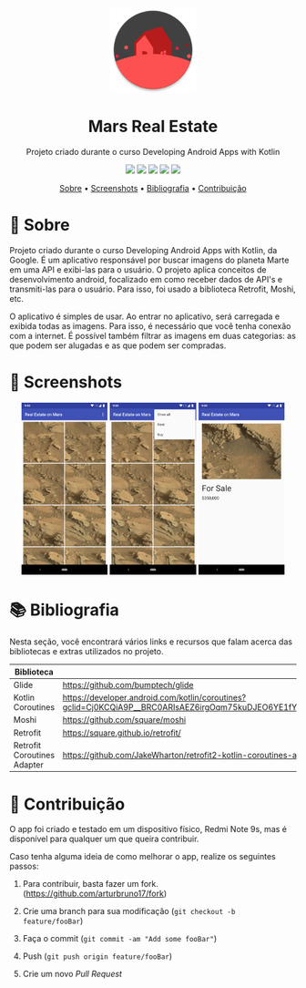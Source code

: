 <p align="center">
  <img src="https://github.com/arturbruno17/MarsRealEstate/blob/main/app/src/main/res/mipmap-xxxhdpi/ic_launcher_round.png" height="150" width="150" alt="Logo da Mars Real Estate" />
</p>

<h1 align="center">Mars Real Estate</h1>
<p align="center">Projeto criado durante o curso Developing Android Apps with Kotlin</p>

<p align="center">
  <img src="https://img.shields.io/static/v1?label=retrofit&message=2.9.0&color=48B983&style=flat-square&logo=retrofit"/>
  <img src="https://img.shields.io/static/v1?label=moshi&message=1.9.3&color=8296A7&style=flat-square&logo=moshi"/>
  <img src="https://img.shields.io/static/v1?label=glide&message=4.8.0&color=25BAA2&style=flat-square&logo=glide"/>
  <img src="https://img.shields.io/static/v1?label=kotlin_coroutines&message=1.3.7&color=4587FB&style=flat-square&logo=glide"/>
  <img src="https://img.shields.io/static/v1?label=retrofit_coroutines_adapter&message=0.9.2&color=4587FB&style=flat-square&logo=glide"/>
</p>

<p align="center">
 <a href="#-sobre">Sobre</a> •
 <a href="#-screenshots">Screenshots</a> • 
 <a href="#-bibliografia">Bibliografia</a> •
 <a href="#-contribuição">Contribuição</a>
</p>

# 📜 Sobre

Projeto criado durante o curso Developing Android Apps with Kotlin, da Google. É um aplicativo responsável por buscar imagens do planeta Marte em uma API e exibi-las 
para o usuário. O projeto aplica conceitos de desenvolvimento android, focalizado em como receber dados de API's e transmiti-las para o usuário. Para isso, foi usado a biblioteca
Retrofit, Moshi, etc.

O aplicativo é simples de usar. Ao entrar no aplicativo, será carregada e exibida todas as imagens. Para isso, é necessário que você tenha conexão com a internet.
É possível também filtrar as imagens em duas categorias: as que podem ser alugadas e as que podem ser compradas.

# 📱 Screenshots
<p align="center">
  <img src="https://github.com/arturbruno17/MarsRealEstate/blob/main/screenshots/screen_1.png" width="30%"></img> 
  <img src="https://github.com/arturbruno17/MarsRealEstate/blob/main/screenshots/screen_2.png" width="30%"></img> 
  <img src="https://github.com/arturbruno17/MarsRealEstate/blob/main/screenshots/screen_3.png" width="30%"></img>
</p>

# 📚 Bibliografia
Nesta seção, você encontrará vários links e recursos que falam acerca das bibliotecas e extras utilizados no projeto.

|  Biblioteca   |  Link 	|
|---	|---	|
|   Glide	|   https://github.com/bumptech/glide	|
|   Kotlin Coroutines	|  https://developer.android.com/kotlin/coroutines?gclid=Cj0KCQiA9P__BRC0ARIsAEZ6irgOqm75kuDJEO6YE1fYYQDmsgBxeoRb0GgEvV9i7s6nz_A9ITX0pvoaAtcYEALw_wcB&gclsrc=aw.ds 	|
|  Moshi 	|  https://github.com/square/moshi 	|
|   Retrofit	|  https://square.github.io/retrofit/ 	|
|  Retrofit Coroutines Adapter   |   https://github.com/JakeWharton/retrofit2-kotlin-coroutines-adapter   |

# 🤝 Contribuição
O app foi criado e testado em um dispositivo físico, Redmi Note 9s, mas é disponível para qualquer um que queira contribuir.

Caso tenha alguma ideia de como melhorar o app, realize os seguintes passos:

1. Para contribuir, basta fazer um fork. 
(<https://github.com/arturbruno17/fork>)

2. Crie uma branch para sua modificação
(`git checkout -b feature/fooBar`)

3. Faça o commit
(`git commit -am "Add some fooBar"`)

4. Push
(`git push origin feature/fooBar`)

5. Crie um novo *Pull Request*
